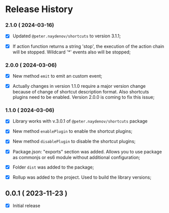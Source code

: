 # Release History


### 2.1.0 ( 2024-03-16)
- [x] Updated `@peter.naydenov/shortcuts` to version 3.1.1;
- [x] If action function returns a string 'stop', the execution of the action chain will be stopped. Wildcard '*' events also will be stopped;




### 2.0.0 ( 2024-03-06)
- [x] New method `emit` to emit an custom event;
- [x] Actually changes in version 1.1.0 require a major version change because of change of shortcut description format. Also shortcuts plugins need to be enabled. Version 2.0.0 is coming to fix this issue;




### 1.1.0 ( 2024-03-06)
- [x] Library works with v.3.0.1 of `@peter.naydenov/shortcuts` package
- [x] New method `enablePlugin` to enable the shortcut plugins;
- [x] New method `disablePlugin` to disable the shortcut plugins;
- [x] Package.json: "exports" section was added. Allows you to use package as commonjs or es6 module without additional configuration;
- [x] Folder `dist` was added to the package;
- [x] Rollup was added to the project. Used to build the library versions;



## 0.0.1 ( 2023-11-23 )
- [x] Initial release